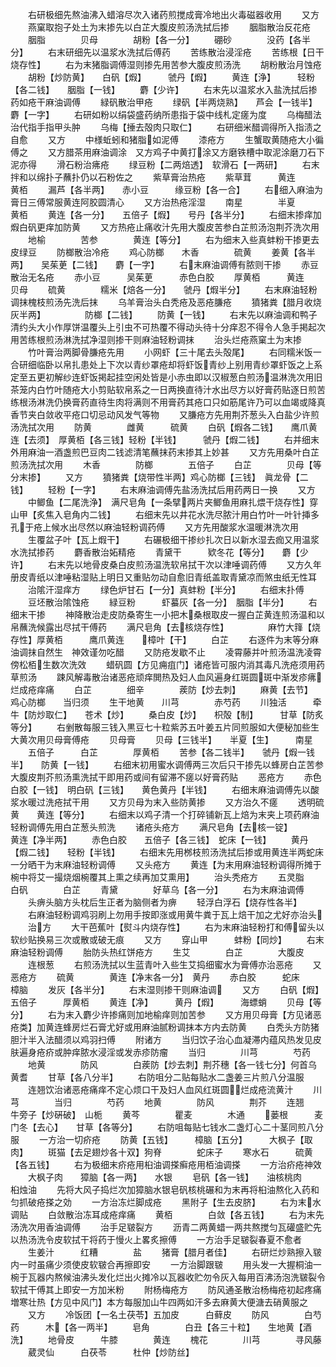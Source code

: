 <!-- { "loadSidebar": true } -->
　　右研极细先熬油沸入蜡溶尽次入诸药煎搅成膏冷地出火毒磁器收用
　　又方
　　燕窠取抱子处土为末掺先以白芷大腹皮煎汤洗拭后掺
　　胭脂散治反花疮
　　胭脂　　　　贝母　　　　胡粉【各一分】
　　硼砂　　　　没药【各半分】
　　右末研细先以温浆水洗拭后傅药
　　苦练散治浸淫疮
　　苦练根【日干烧存性】
　　右为末猪脂调傅湿则掺先用苦参大腹皮煎汤洗
　　胡粉散治月蚀疮
　　胡粉【炒防黄】　　白矾【煆】　　　虢丹【煆】
　　黄连【浄】　　　轻粉【各二钱】　　胭脂【一钱】
　　麝【少许】
　　右末先以温浆水入盐洗拭后掺药如疮干麻油调傅
　　緑矾散治甲疮
　　绿矾【半两烧熟】　　芦会【一钱半】　　麝【一字】
　　右研如粉以绢袋盛药纳所患指于袋中线札定瘥为度
　　乌梅醋法治代指手指甲头肿
　　乌梅【捶去殻肉只取仁】
　　右研细米醋调得所入指渍之自愈
　　又方
　　中様蚯蚓和猪脂如泥傅
　　漆疮方
　　生蟹取黄随疮大小徧傅之
　　又方腊茶用麻油调涂　又方鸡子中黄打涂又方磨铁槽中取泥涂磨刀石下泥亦得
　　滑石粉治疿疮
　　绿豆粉【二两焙透】　软滑石【一两研】
　　右末拌和以绵扑子蘸扑仍以石粉佐之
　　紫草膏治热疮
　　紫草茸　　　黄连　　　黄栢
　　漏芦【各半两】　　赤小豆　　　缘豆粉【各一合】
　　右细入麻油为膏日三傅常服黄连阿胶圆清心
　　又方治热疮淫湿
　　南星　　　　半夏　　　　黄栢
　　黄连【各一分】　　五倍子【煆】　　号丹【各半分】
　　右细末掺痒加煆白矾更痒加防黄
　　又方热疮止痛收汁先用大腹皮苦参白芷煎汤泡荆芥洗次用
　　地榆　　　　苦参　　　　黄连【等分】
　　右为细末入些真蚌粉干掺更去皮绿豆
　　防榔散治冷疮
　　鸡心防榔　　木香　　　　硫黄
　　姜黄【各半两】　　吴茱茰【二钱】　　麝【一字】
　　右末麻油调傅有脓则干掺
　　赤豆散治无名疮
　　赤小豆　　　吴茱茰　　　赤色白胶
　　厚黄栢　　　黄连　　　　贝母
　　硫黄　　　　糯米【焙各一分】　　虢丹【煆半分】
　　右末麻油轻粉调抹槐枝煎汤先洗后抹
　　乌羊膏治头白秃疮及恶疮膁疮
　　獖猪粪【腊月收烧灰半两】　　　　　防榔【二钱】
　　防黄【一钱】
　　右末先以麻油调和鸭子清约头大小作厚饼温覆头上引虫不可热覆不得动头待十分痒忍不得令人急手掲起次用苦练根煎汤淋洗拭净湿则掺干则麻油轻粉调抹
　　治头烂疮燕窠土为末掺
　　竹叶膏治两脚骨膁疮先用
　　小网虾【三十尾去头殻尾】
　　右同糯米饭一合研细临卧以帛扎患处上下次以青纱罩疮却将虾饭青纱上别用青纱罩虾饭之上系定至五更初解纱连虾饭掲起挂空闲处皆是小赤虫即以汉椒葱白煎汤温淋洗次用旧茶笼内白竹叶随疮大小剪贴软帛系之一日两换直待汁水出尽方以好膏药贴逐日煎苦练根汤淋洗仍换膏药直待生肉将满则不用膏药其疮口只如筋尾许乃可以血竭或降真香节夹白敛收平疮口切忌动风发气等物
　　又膁疮方先用荆芥葱头入白盐少许煎汤洗拭次用
　　防黄　　　　雌黄　　　硫黄
　　白矾【煆各二钱】　　鹰爪黄连【去须】　厚黄栢【各三钱】轻粉【半钱】　　　虢丹【煆二钱】
　　右并细末外用麻油一酒盏煎巴豆肉二钱滤清笔蘸抹药末掺其上妙甚
　　又方先用桑叶白芷煎汤洗拭次用
　　木香　　　　防榔　　　　五倍子
　　白芷　　　　贝母【等分末掺】
　　又方
　　獖猪粪【烧带性半两】鸡心防榔【三钱】　眞龙骨【二钱】
　　轻粉【一字】
　　右末麻油调傅先盐汤洗拭后用药两日一换
　　又方
　　中鲫鱼【二尾洗浄】　满尺皂角【一条擘两片夹鲫鱼用麻扎煨干烧存性】穿山甲【炙焦入皂角内二钱】
　　右细末先以井花水洗尽脓汁用白竹叶一叶针挿多孔于疮上候水出尽然以麻油轻粉调药傅
　　又方先用酸浆水温暖淋洗次用
　　生覆盆子叶【瓦上煆干】
　　右碾极细干掺纱扎次日以新水湿去痂又用温浆水洗拭掺药
　　麝香散治妬精疮
　　青黛干　　　欵冬花【等分】　　麝【少许】
　　右末先以地骨皮桑白皮煎汤温洗软帛拭干次以津唾调药傅
　　又方久年册皮青纸以津唾粘湿贴上明日又重贴勿动自愈旧青纸盖取青黛凉而煞虫纸无性耳
　　治隂汗湿痒方
　　绿色炉甘石【一分】真蚌粉【半分】
　　右细末扑傅
　　豆坯散治隂蚀疮
　　緑豆粉　　　虾蟇灰【各一分】　胭脂【半分】
　　右细末干掺
　　神降散治走皮防桑寄生一小把木桑根取皮一握白芷黄连煎汤温和以帛蘸洗候露出尽拭干傅药
　　满尺皂角【去核烧存性】　　　　　麻竹大箨【烧存性】厚黄栢　　　鹰爪黄连　　樟叶【干】
　　白芷
　　右逐件为末等分麻油调抹自然生　神效谨勿吃醋
　　又防疮发歇不止
　　凌霄藤并叶煎汤温洗凌霄傍松栢生数次洗效
　　蜡矾圆【方见痈疽门】诸疮皆可服内消其毒凡洗疮须用药草煎汤
　　踈风解毒散治诸恶疮顽痒閧热及妇人血风遍身红斑圆斑中渐发疹疿烂成疮痒痛
　　白芷　　　　细辛　　　　蒺防【炒去刺】
　　麻黄【去节】　　　鸡心防榔　　当归须
　　生干地黄　　川芎　　　　赤芍药
　　川独活　　　牵牛【防炒取仁】　　苍术【炒】
　　桑白皮【炒】　　枳殻【制】　　　甘草【防炙等分】
　　右剉散每服三钱入黒豆七十粒紫苏五叶姜五片同煎服如大便秘加些生大黄次用贝母膏傅疮
　　贝母膏
　　贝母【三钱半】　　半夏【生】　　　南星
　　五倍子　　　白芷　　　　厚黄栢
　　苦参【各二钱半】　　虢丹【煆一钱半】　　防黄【一钱】
　　右细末初用蜜水调傅两三次后只干掺先以蜂房白芷苦参大腹皮荆芥煎汤熏洗拭干即用药或间有留滞不瘥以好膏药贴
　　恶疮方
　　赤色白胶【一钱】　明白矾【三钱】　　黄色黄丹【半钱】
　　右细末麻油调傅先以酸浆水暖过洗疮拭干用
　　又方贝母为末入些防黄掺
　　又方治久不瘥
　　透明硫黄　　黄连【等分】
　　右细末以鸡子清一个打碎铺新瓦上焙为末夹上项药麻油轻粉调傅先用白芷葱头煎洗
　　诸疮头疮方
　　满尺皂角【去核一锭】　　　　　黄连【净半两】
　　赤色白胶　　五倍子【各三钱】　蛇床【一钱】
　　黄丹【煆二钱】　　轻粉【半钱】
　　右细末先用桞枝煎汤洗拭后掺或用黄连半两蛇床一分晒干为末麻油轻粉调傅
　　又头疮方
　　黄连【为末用麻油轻粉调得所摊于椀中将艾一撮烧烟椀覆其上熏之续再加艾熏用】
　　治头秃疮方
　　五灵脂　　　白矾　　　　白芷
　　青黛　　　　好草乌【各一分】
　　右为末麻油调傅
　　头痹头脑方头枕后生正者为脑侧者为痹
　　轻浮白浮石【烧存性各半】
　　右麻油轻粉调鸡羽刷上勿用手按即涨或用黄牛粪于瓦上焙干加之尤好亦治头
　　治方
　　大干芭蕉叶【熨斗内烧存性】
　　右为末麻油轻粉打和傅留头以软纱贴换易三次或散或破无痕
　　又方
　　穿山甲　　　蚌粉【同炒】
　　右末麻油轻粉调傅
　　胎防头热红饼疮方
　　生艾　　　　白芷　　　　大腹皮
　　连根葱
　　右煎汤洗拭以生蓝青叶入些生艾捣细蜜水为膏傅亦治恶疮
　　又恶疮方
　　硫黄　　　　黄连【净末各一分】　黄丹
　　赤白胶　　　蛇床　　　　樟脑
　　发灰【各半分】
　　右末湿则掺干则麻油调
　　又方
　　白矾【煆】　　　五倍子　　　厚黄栢
　　黄连【净】　　　黄丹【煆】　　　海螵蛸
　　贝母【等分】
　　右为末入麝少许掺痛则加地榆痒则加苦参
　　又方用贝母膏【方见诸恶疮类】加黄连蜂房烂石膏尤好或用麻油腻粉调抹本方内去防黄
　　白秃头方防猪胆汁半入法醋须以鸡羽扫傅
　　附诸方
　　当归饮子治心血凝滞内蕴风热发见皮肤遍身疮疥或肿痒脓水浸淫或发赤疹防瘤
　　当归　　　　川芎　　　　芍药
　　地黄　　　　防风　　　　白蒺防【炒去刺】荆芥穗【各一钱七分】何首乌　　　黄耆
　　甘草【各八分半】
　　右防咀分二贴每贴水二盏姜三片煎八分温服
　　连翘饮治诸恶疮痛痒不定心烦口干及妇人血风红斑圆烂成疮流黄汁
　　川芎　　　　当归　　　　芍药
　　地黄　　　　防风　　　　荆芥
　　连翘　　　　牛旁子【炒硏破】　山栀
　　黄芩　　　　瞿麦　　　　木通
　　蒌根　　　麦门冬【去心】　　甘草【各等分】
　　右防咀每贴七钱水二盏灯心二十茎同煎八分服
　　一方治一切疥疮
　　防黄【五钱】　　　樟脑【五分】　　　大枫子【取肉】
　　斑猫【去足翅炒各十双】狗脊　　　　蛇床子
　　寒水石　　　硫黄【各五钱】
　　右为极细末疥疮用桕油调搽癣疮用栢油调搽
　　一方治疥疮神效
　　大枫子肉　　獐脑【各一两】　　水银
　　皂矾【各一钱】　　油核桃肉　　桕烛油
　　先将大风子捣烂次加獐脑水银皂矾核桃碾和为末再将桕油熬化入药和匀抓破疮搽之効
　　一方治冻烂脚成疮
　　黑附子【生去皮脐】
　　右为末水调贴
　　白敛散治冻耳成疮痒痛
　　黄栢　　　　白敛【各五钱】
　　右为末先汤洗次用香油调傅
　　治手足皲裂方
　　沥青二两黄蜡一两共熬搅匀瓦礶盛贮先以热汤洗令皮软拭干将药于慢火上畧炙擦傅
　　一方治手足皲裂春夏不愈者
　　生姜汁　　　红糟　　　　盐
　　猪膏【腊月者佳】
　　右研烂炒熟擦入皲内一时虽痛少须使皮软皲合再擦即安
　　一方治脚跟皲
　　用头发一大握桐油一椀于瓦器内熬候油沸头发化烂出火摊冷以瓦器收贮勿令灰入每用百沸汤泡洗皲裂令软拭干傅其上即安一方加米粉
　　附杨梅疮方
　　防风通圣散治杨梅疮初起疼痛増寒壮热【方见中风门】本方每服加山牛四两如汗多去麻黄大便溏去硝黄服之
　　又方
　　冷饭团【一名土茯苓】五加皮　　　白藓皮
　　防风　　　　白芍药　　　木【各一两半】
　　皂角　　　　白丑【各三十粒】　　生地黄【酒洗】
　　地骨皮　　　牛膝　　　　黄连
　　槐花　　　　川芎　　　　寻风藤
　　葳灵仙　　　白茯苓　　　杜仲【炒防丝】
